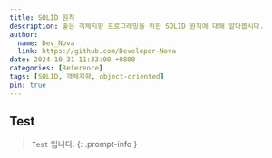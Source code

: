 ```yaml
---
title: SOLID 원칙
description: 좋은 객체지향 프로그래밍을 위한 SOLID 원칙에 대해 알아봅시다.
author:
  name: Dev_Nova
  link: https://github.com/Developer-Nova
date: 2024-10-31 11:33:00 +0800
categories: [Reference]
tags: [SOLID, 객체지향, object-oriented]
pin: true
---
```


## Test

> `Test` 입니다.
{: .prompt-info }